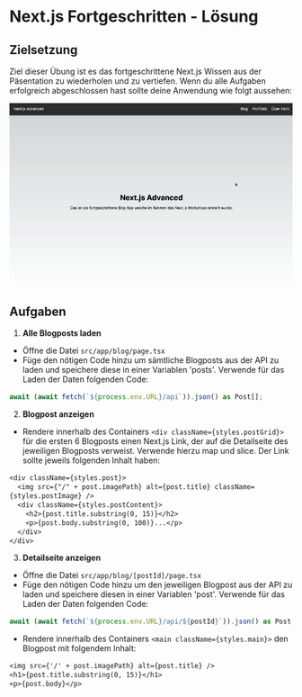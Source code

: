 # Next.js Fortgeschritten - Lösung

## Zielsetzung

Ziel dieser Übung ist es das fortgeschrittene Next.js Wissen aus der Päsentation zu wiederholen und zu vertiefen. Wenn du alle Aufgaben erfolgreich abgeschlossen hast sollte deine Anwendung wie folgt aussehen:

![App](./md_images/nextjs.gif)

## Aufgaben

1. **Alle Blogposts laden**

- Öffne die Datei `src/app/blog/page.tsx`
- Füge den nötigen Code hinzu um sämtliche Blogposts aus der API zu laden und speichere diese in einer Variablen 'posts'. Verwende für das Laden der Daten folgenden Code:

```ts
await (await fetch(`${process.env.URL}/api`)).json() as Post[];
```

2. **Blogpost anzeigen**

- Rendere innerhalb des Containers `<div className={styles.postGrid}>` für die ersten 6 Blogposts einen Next.js Link, der auf die Detailseite des jeweiligen Blogposts verweist. Verwende hierzu map und slice. Der Link sollte jeweils folgenden Inhalt haben:

```tsx
<div className={styles.post}>
  <img src={"/" + post.imagePath} alt={post.title} className={styles.postImage} />
  <div className={styles.postContent}>
    <h2>{post.title.substring(0, 15)}</h2>
    <p>{post.body.substring(0, 100)}...</p>
  </div>
</div>
```

3. **Detailseite anzeigen**

- Öffne die Datei `src/app/blog/[postId]/page.tsx`
- Füge den nötigen Code hinzu um den jeweiligen Blogpost aus der API zu laden und speichere diesen in einer Variablen 'post'. Verwende für das Laden der Daten folgenden Code:

```ts
await (await fetch(`${process.env.URL}/api/${postId}`)).json() as Post;
```

- Rendere innerhalb des Containers `<main className={styles.main}>` den Blogpost mit folgendem Inhalt:

```tsx
<img src={'/' + post.imagePath} alt={post.title} />
<h1>{post.title.substring(0, 15)}</h1>
<p>{post.body}</p>
```
